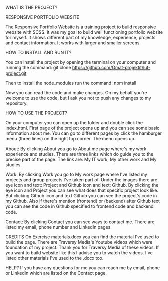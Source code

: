 WHAT IS THE PROJECT?

RESPONSIVE PORTFOLIO WEBSITE

The Responsive Portfolio Website is a training project to build responsive website with SCSS. It was my goal to build well functioning portfolio website for myself. It shows different part of my knowledge, experience, projects and contact information. It works with larger and smaller screens.


HOW TO INSTALL AND RUN IT?

You can install the project by opening the terminal on your computer and running the command:
git clone https://github.com/Omat-projektit/lut-project.git

Then to install the node_modules run the command: 
npm install

Now you can read the code and make changes. On my behalf you're welcome to use the code, but I ask you not to push any changes to my repository. 


HOW TO USE THE PROJECT?

On your computer you can open up the folder and double click the index.html. First page of the project opens up and you can see some basic information about me. You can go to different pages by click the hamburger menu (three lines) on the right top corner. The menu opens up. 

About:
By clicking About you go to About me page where's my work experience and studies. There are three links which do guide you to the precise part of the page. The link are: My IT work, My other work and My studies. 

Work:
By clicking Work you go to My work page where I've listed my projects and group projects I've taken part of. Under the images there are eye icon and text: Project and Github icon and text: Github. By clicking the eye icon and Project you can see what does that specific project look like. But clicking Github icon and text Github you can see the project's code in my Github. Also if there's mention (frontend) or (backend) after Github text you can see the code in Github specified to frontend code and backend code.

Contact:
By clicking Contact you can see ways to contact me. There are listed my email, phone number and LinkedIn pages. 


CREDITS
On Exercise materials.docx you can find the material I've used to build the page. There are Traversy Media's Youtube videos which were foundation of my project. Thank you for Traversy Media of these videos. If you want to build website like this I advise you to watch the videos. I've listed other materials I've used to the .docx too.

HELP?
If you have any questions for me you can reach me by email, phone or LinkedIn which are listed on the Contact page.
